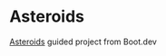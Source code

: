 # Asteroids

[Asteroids](https://www.boot.dev/courses/build-asteroids) guided project from Boot.dev
